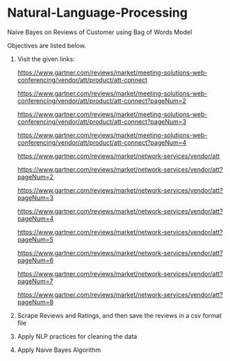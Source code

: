 # Natural-Language-Processing
Naive Bayes on Reviews of Customer using Bag of Words Model

Objectives are listed below.

1. Visit the given links:

    https://www.gartner.com/reviews/market/meeting-solutions-web-conferencing/vendor/att/product/att-connect
    
    https://www.gartner.com/reviews/market/meeting-solutions-web-conferencing/vendor/att/product/att-connect?pageNum=2
    
    https://www.gartner.com/reviews/market/meeting-solutions-web-conferencing/vendor/att/product/att-connect?pageNum=3
    
    https://www.gartner.com/reviews/market/meeting-solutions-web-conferencing/vendor/att/product/att-connect?pageNum=4
    
    https://www.gartner.com/reviews/market/network-services/vendor/att
    
    https://www.gartner.com/reviews/market/network-services/vendor/att?pageNum=2
    
    https://www.gartner.com/reviews/market/network-services/vendor/att?pageNum=3
    
    https://www.gartner.com/reviews/market/network-services/vendor/att?pageNum=4
    
    https://www.gartner.com/reviews/market/network-services/vendor/att?pageNum=5
    
    https://www.gartner.com/reviews/market/network-services/vendor/att?pageNum=6
    
    https://www.gartner.com/reviews/market/network-services/vendor/att?pageNum=7
    
    https://www.gartner.com/reviews/market/network-services/vendor/att?pageNum=8
    
2. Scrape Reviews and Ratings, and then save the reviews in a csv format file
3. Apply NLP practices for cleaning the data
4. Apply Naive Bayes Algorithm
